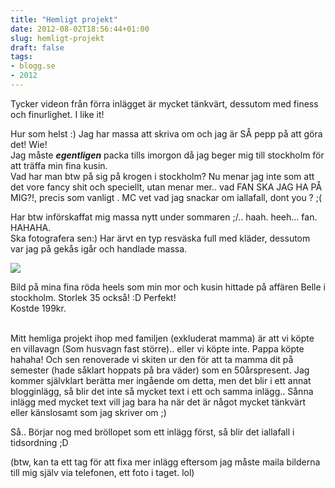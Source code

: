 ```yaml
---
title: "Hemligt projekt"
date: 2012-08-02T18:56:44+01:00
slug: hemligt-projekt
draft: false
tags:
- blogg.se
- 2012
---
```

Tycker videon från förra inlägget är mycket tänkvärt, dessutom med finess och finurlighet. I like it!  
  
Hur som helst :) Jag har massa att skriva om och jag är SÅ pepp på att göra det! Wie!  
Jag måste **_egentligen_** packa tills imorgon då jag beger mig till stockholm för att träffa min fina kusin.   
Vad har man btw på sig på krogen i stockholm? Nu menar jag inte som att det vore fancy shit och speciellt, utan menar mer.. vad FAN SKA JAG HA PÅ MIG?!, precis som vanligt . MC vet vad jag snackar om iallafall, dont you ? ;(  
  

Har btw införskaffat mig massa nytt under sommaren ;/.. haah. heeh... fan. HAHAHA.  
Ska fotografera sen:) Har ärvt en typ resväska full med kläder, dessutom var jag på gekås igår och handlade massa.

![](/assets/images/blogg.se/photo_0ebf911c-e0ea-03aa-870c-d2d54609f497_501ab12de087c32667000051.jpg)

Bild på mina fina röda heels som min mor och kusin hittade på affären Belle i stockholm. Storlek 35 också! :D Perfekt!  
Kostde 199kr.  
 

Mitt hemliga projekt ihop med familjen (exkluderat mamma) är att vi köpte en villavagn (Som husvagn fast större).. eller vi köpte inte. Pappa köpte hahaha! Och sen renoverade vi skiten ur den för att ta mamma dit på semester (hade såklart hoppats på bra väder) som en 50årspresent. Jag kommer självklart berätta mer ingående om detta, men det blir i ett annat blogginlägg, så blir det inte så mycket text i ett och samma inlägg.. Sånna inlägg med mycket text vill jag bara ha när det är något mycket tänkvärt eller känslosamt som jag skriver om ;)  
  
Så.. Börjar nog med bröllopet som ett inlägg först, så blir det iallafall i tidsordning ;D

(btw, kan ta ett tag för att fixa mer inlägg eftersom jag måste maila bilderna till mig själv via telefonen, ett foto i taget. lol)